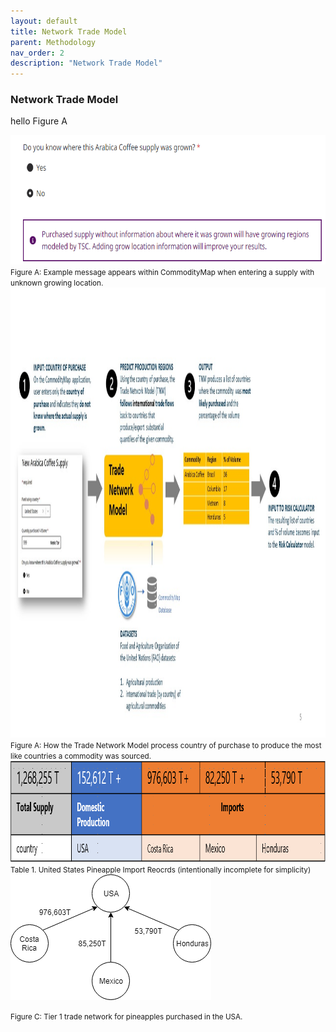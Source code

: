 ```yaml
---
layout: default
title: Network Trade Model
parent: Methodology
nav_order: 2
description: "Network Trade Model"
---
```

### Network Trade Model 


hello Figure A



<img src="..\..\images\entering_supply_unknown.png" width="805" height="207">
<small>Figure A: Example message appears within CommodityMap when entering a supply with unknown growing location.</small>

<img src="..\..\images\how_tnm_works.jpg" width="1280" height="720">
<small>Figure A: How the Trade Network Model process country of purchase to produce the most like countries a commodity was sourced. </small>
<img src="..\..\images\supply_prod_imports.png" width="1016" height="162">
<small>Table 1. United States Pineapple Import Reocrds (intentionally incomplete for simplicity) </small>
<img src="..\..\images\tier_1.png" width="321" height="201">

<small>Figure C: Tier 1 trade network for pineapples purchased in the USA.  </small>